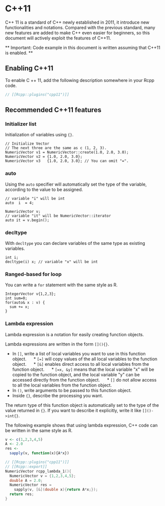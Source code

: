 # C++11

C++ 11 is a standard of C++ newly established in 2011, it introduce new functionalities and notations. Compared with the previous standard, many new features are added to make C++ even easier for beginners, so this document will actively exploit the features of C++11.

** Important: Code example in this document is written assuming that C++11 is enabled. **

## Enabling C++11


To enable C ++ 11, add the following description somewhere in your Rcpp code.

```cpp
// [[Rcpp::plugins("cpp11")]]
```

## Recommended C++11 features


### Initializer list

Initialization of variables using `{}`.

```
// Initialize Vector
// The next three are the same as c (1, 2, 3).
NumericVector v1 = NumericVector::create(1.0, 2.0, 3.0);
NumericVector v2 = {1.0, 2.0, 3.0};
NumericVector v3   {1.0, 2.0, 3.0}; // You can omit "=".
```


### auto

Using the `auto` specifier will automatically set the type of the variable, according to the value to be assigned.

```
// variable "i" will be int
auto  i  = 4;

NumericVector v;
// variable "it" will be NumericVector::iterator
auto it = v.begin();
```


### decltype

With `decltype` you can declare variables of the same type as existing variables.

```
int i;
decltype(i) x; // variable "x" will be int
```


### Ranged-based for loop

You can write a `for` statement with the same style as R.

```
IntegerVector v{1,2,3};
int sum=0;
for(auto& x : v) {
  sum += x;
}
```


### Lambda expression

Lambda expression is a notation for easily creating function objects.

Lambda expressions are written in the form `[](){}`.

  * In `[]`, write a list of local variables you want to use in this function object.
       * `[=]` will copy values of the all local variables to the function object.
       * `[&]` enables direct access to all local variables from the function object.
       * `[=x, &y]` means that the local variable "x" will be copied to the function object, and the local variable "y" can be accessed directly from the function object.
       * `[]` do not allow access to all the local variables from the function object.
  * In `()`, write arguments to be passed to this function object.
  * Inside `{}`, describe the processing you want.


The return type of this function object is automatically set to the type of the value returned in `{}`. If you want to describe it explicitly, write it like `[]()->int{}`.

The following example shows that using lambda expression, C++ code can be written in the same style as R.

``` R
v <- c(1,2,3,4,5)
A <- 2.0
res <-
  sapply(v, function(x){A*x})
```

``` cpp
// [[Rcpp::plugins("cpp11")]]
// [[Rcpp::export]]
NumericVector rcpp_lambda_1(){
  NumericVector v = {1,2,3,4,5};
  double A = 2.0;
  NumericVector res =
    sapply(v, [&](double x){return A*x;});
  return res;
}
```
